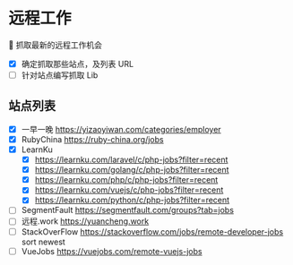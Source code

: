 # 远程工作
:newspaper: 抓取最新的远程工作机会

- [x] 确定抓取那些站点，及列表 URL
- [ ] 针对站点编写抓取 Lib

## 站点列表

- [x] 一早一晚 https://yizaoyiwan.com/categories/employer
- [x] RubyChina https://ruby-china.org/jobs
- [x] LearnKu
   - [x] https://learnku.com/laravel/c/php-jobs?filter=recent
   - [x] https://learnku.com/golang/c/php-jobs?filter=recent
   - [x] https://learnku.com/php/c/php-jobs?filter=recent
   - [x] https://learnku.com/vuejs/c/php-jobs?filter=recent
   - [x] https://learnku.com/python/c/php-jobs?filter=recent
- [ ] SegmentFault https://segmentfault.com/groups?tab=jobs
- [ ] 远程.work https://yuancheng.work
- [ ] StackOverFlow https://stackoverflow.com/jobs/remote-developer-jobs sort newest
- [ ] VueJobs https://vuejobs.com/remote-vuejs-jobs